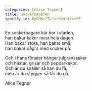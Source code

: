 ```yaml
---
categories: [Alice Tegnér]
title: Sockerbagaren
spotify_id: 6pRMbc2TwJerFmHf4YimY5
---
```


En sockerbagare här bor i staden,  
han bakar kakor mest hela dagen.  
Han bakar stora, han bakar små,  
han bakar några med socker på.

Och i hans fönster hänger julgranssaker  
och hästar, grisar och pepparkakor.  
Och är du snäller så kan du få,  
men är du stygger så får du gå.


Alice Tegnér
